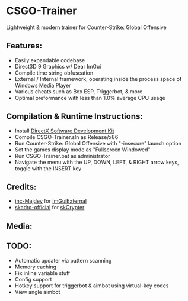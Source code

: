 # CSGO-Trainer
Lightweight & modern trainer for Counter-Strike: Global Offensive

## Features:
* Easily expandable codebase
* Direct3D 9 Graphics w/ Dear ImGui
* Compile time string obfuscation
* External / Internal framework, operating inside the process space of Windows Media Player
* Various cheats such as Box ESP, Triggerbot, & more
* Optimal preformance with less than 1.0% average CPU usage

## Compilation & Runtime Instructions:
* Install [DirectX Software Development Kit](https://www.microsoft.com/en-us/download/confirmation.aspx?id=6812)
* Compile CSGO-Trainer.sln as Release/x86
* Run Counter-Strike: Global Offensive with "-insecure" launch option
* Set the games display mode as "Fullscreen Windowed"
* Run CSGO-Trainer.bat as administrator
* Navigate the menu with the UP, DOWN, LEFT, & RIGHT arrow keys, toggle with the INSERT key

## Credits:
* [inc-Majdev](https://github.com/inc-Majdev) for [ImGuiExternal](https://www.unknowncheats.me/forum/d3d-tutorials-and-source/457308-imgui-external.html)
* [skadro-official](https://github.com/skadro-official) for [skCrypter](https://github.com/skadro-official/skCrypter)

## Media:

## TODO:
* Automatic updater via pattern scanning
* Memory caching
* Fix inline variable stuff
* Config support
* Hotkey support for triggerbot & aimbot using virtual-key codes
* View angle aimbot